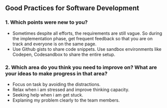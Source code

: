 ## Good Practices for Software Development

### 1. Which points were new to you?

- Sometimes despite all efforts, the requirements are still vague. So during the implementation phase, get frequent feedback so that you are on track and everyone is on the same page.
- Use Github gists to share code snippets. Use sandbox environments like Codepen, Codesandbox to share the entire setup.

### 2. Which area do you think you need to improve on? What are your ideas to make progress in that area?

- Focus on task by avoiding the distractions.
- Relax when i am stressed and improve thinking capacity.
- Seeking help when i am get stuck.
- Explaning my problem clearly to the team members.

